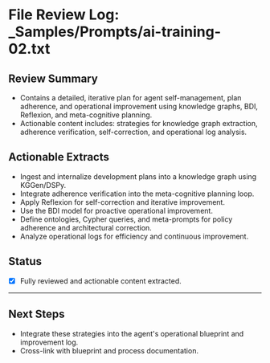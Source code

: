 # File Review Log: _Samples/Prompts/ai-training-02.txt

## Review Summary
- Contains a detailed, iterative plan for agent self-management, plan adherence, and operational improvement using knowledge graphs, BDI, Reflexion, and meta-cognitive planning.
- Actionable content includes: strategies for knowledge graph extraction, adherence verification, self-correction, and operational log analysis.

## Actionable Extracts
- Ingest and internalize development plans into a knowledge graph using KGGen/DSPy.
- Integrate adherence verification into the meta-cognitive planning loop.
- Apply Reflexion for self-correction and iterative improvement.
- Use the BDI model for proactive operational improvement.
- Define ontologies, Cypher queries, and meta-prompts for policy adherence and architectural correction.
- Analyze operational logs for efficiency and continuous improvement.

## Status
- [x] Fully reviewed and actionable content extracted.

---

## Next Steps
- Integrate these strategies into the agent's operational blueprint and improvement log.
- Cross-link with blueprint and process documentation.
